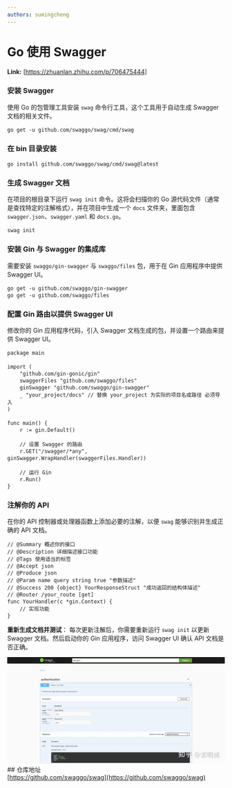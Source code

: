 ```yaml
---
authors: sumingcheng
---
```

# Go 使用 Swagger



 **Link:** [https://zhuanlan.zhihu.com/p/706475444]

### 安装 Swagger  

使用 Go 的包管理工具安装 `swag` 命令行工具，这个工具用于自动生成 Swagger 文档的相关文件。

```
go get -u github.com/swaggo/swag/cmd/swag
```
### 在 bin 目录安装  
```
go install github.com/swaggo/swag/cmd/swag@latest
```
### 生成 Swagger 文档  

在项目的根目录下运行 `swag init` 命令。这将会扫描你的 Go 源代码文件（通常是查找特定的注解格式），并在项目中生成一个 `docs` 文件夹，里面包含 `swagger.json`、`swagger.yaml` 和 `docs.go`。

```
swag init
```
### 安装 Gin 与 Swagger 的集成库  

需要安装 `swaggo/gin-swagger` 与 `swaggo/files` 包，用于在 Gin 应用程序中提供 Swagger UI。

```
go get -u github.com/swaggo/gin-swagger
go get -u github.com/swaggo/files
```
### 配置 Gin 路由以提供 Swagger UI  

修改你的 Gin 应用程序代码，引入 Swagger 文档生成的包，并设置一个路由来提供 Swagger UI。

```
package main
​
import (
    "github.com/gin-gonic/gin"
    swaggerFiles "github.com/swaggo/files"
    ginSwagger "github.com/swaggo/gin-swagger"
    _ "your_project/docs" // 替换 your_project 为实际的项目名或路径 必须导入
)
​
func main() {
    r := gin.Default()
​
    // 设置 Swagger 的路由
    r.GET("/swagger/*any", ginSwagger.WrapHandler(swaggerFiles.Handler))
​
    // 运行 Gin
    r.Run()
}
```
### 注解你的 API  

在你的 API 控制器或处理器函数上添加必要的注解，以便 `swag` 能够识别并生成正确的 API 文档。

```
// @Summary 概述你的接口
// @Description 详细描述接口功能
// @Tags 使用适当的标签
// @Accept json
// @Produce json
// @Param name query string true "参数描述"
// @Success 200 {object} YourResponseStruct "成功返回的结构体描述"
// @Router /your_route [get]
func YourHandler(c *gin.Context) {
    // 实现功能
}
```

**重新生成文档并测试**： 每次更新注解后，你需要重新运行 `swag init` 以更新 Swagger 文档。然后启动你的 Gin 应用程序，访问 Swagger UI 确认 API 文档是否正确。

![4bab4dcdcd0c2d2c95b45cbd07d14fbb](../image/4bab4dcdcd0c2d2c95b45cbd07d14fbb.jpg)## 仓库地址  
[https://github.com/swaggo/swag](https://github.com/swaggo/swag)
